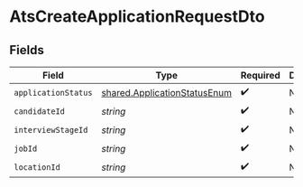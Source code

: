 # AtsCreateApplicationRequestDto


## Fields

| Field                                                                        | Type                                                                         | Required                                                                     | Description                                                                  |
| ---------------------------------------------------------------------------- | ---------------------------------------------------------------------------- | ---------------------------------------------------------------------------- | ---------------------------------------------------------------------------- |
| `applicationStatus`                                                          | [shared.ApplicationStatusEnum](../../models/shared/applicationstatusenum.md) | :heavy_check_mark:                                                           | N/A                                                                          |
| `candidateId`                                                                | *string*                                                                     | :heavy_check_mark:                                                           | N/A                                                                          |
| `interviewStageId`                                                           | *string*                                                                     | :heavy_check_mark:                                                           | N/A                                                                          |
| `jobId`                                                                      | *string*                                                                     | :heavy_check_mark:                                                           | N/A                                                                          |
| `locationId`                                                                 | *string*                                                                     | :heavy_check_mark:                                                           | N/A                                                                          |